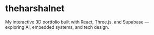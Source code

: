 # theharshalnet
My interactive 3D portfolio built with React, Three.js, and Supabase — exploring AI, embedded systems, and tech design.
